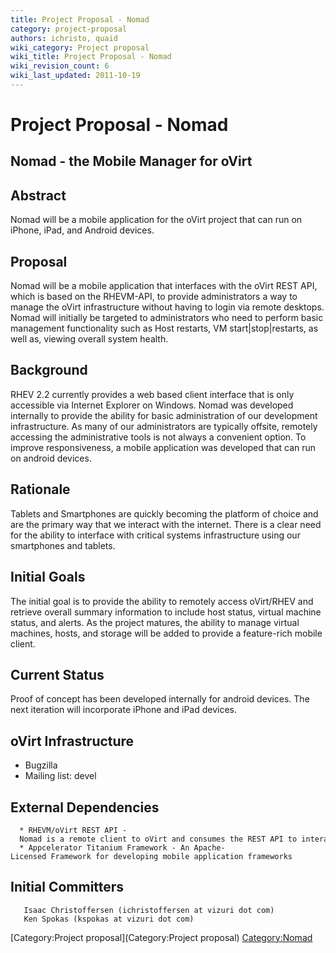 ```yaml
---
title: Project Proposal - Nomad
category: project-proposal
authors: ichristo, quaid
wiki_category: Project proposal
wiki_title: Project Proposal - Nomad
wiki_revision_count: 6
wiki_last_updated: 2011-10-19
---
```


# Project Proposal - Nomad

## Nomad - the Mobile Manager for oVirt

## Abstract

Nomad will be a mobile application for the oVirt project that can run on iPhone, iPad, and Android devices.

## Proposal

Nomad will be a mobile application that interfaces with the oVirt REST API, which is based on the RHEVM-API, to provide administrators a way to manage the oVirt infrastructure without having to login via remote desktops. Nomad will initially be targeted to administrators who need to perform basic management functionality such as Host restarts, VM start|stop|restarts, as well as, viewing overall system health.

## Background

RHEV 2.2 currently provides a web based client interface that is only accessible via Internet Explorer on Windows. Nomad was developed internally to provide the ability for basic administration of our development infrastructure. As many of our administrators are typically offsite, remotely accessing the administrative tools is not always a convenient option. To improve responsiveness, a mobile application was developed that can run on android devices.

## Rationale

Tablets and Smartphones are quickly becoming the platform of choice and are the primary way that we interact with the internet. There is a clear need for the ability to interface with critical systems infrastructure using our smartphones and tablets.

## Initial Goals

The initial goal is to provide the ability to remotely access oVirt/RHEV and retrieve overall summary information to include host status, virtual machine status, and alerts. As the project matures, the ability to manage virtual machines, hosts, and storage will be added to provide a feature-rich mobile client.

## Current Status

Proof of concept has been developed internally for android devices. The next iteration will incorporate iPhone and iPad devices.

## oVirt Infrastructure

*   Bugzilla
*   Mailing list: devel

## External Dependencies

      * RHEVM/oVirt REST API -  Nomad is a remote client to oVirt and consumes the REST API to interact with the core engine.
      * Appcelerator Titanium Framework - An Apache-Licensed Framework for developing mobile application frameworks

## Initial Committers

       Isaac Christoffersen (ichristoffersen at vizuri dot com)
       Ken Spokas (kspokas at vizuri dot com)

[Category:Project proposal](Category:Project proposal) <Category:Nomad>
